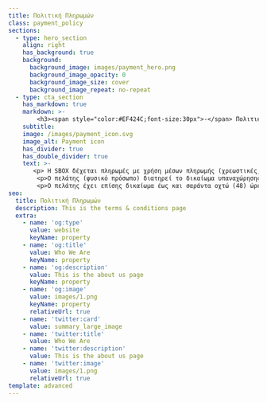 ```yaml
---
title: Πολιτική Πληρωμών
class: payment_policy
sections:
  - type: hero_section
    align: right
    has_background: true
    background: 
      background_image: images/payment_hero.png
      background_image_opacity: 0
      background_image_size: cover
      background_image_repeat: no-repeat
  - type: cta_section
    has_markdown: true
    markdown: >- 
        <h3><span style="color:#EF424C;font-size:30px">-</span> Πολιτική Πληρωμών <span style="color:#EF424C;font-size:30px">-</span>
    subtitle: 
    image: /images/payment_icon.svg
    image_alt: Payment icon
    has_divider: true
    has_double_divider: true
    text: >-
       <p> H SBOX δέχεται πληρωμές με χρήση μέσων πληρωμής (χρεωστικές, πιστωτικές και προπληρωμένες κάρτες), κατά το στάδιο πραγματοποίησης της κράτησης για μίσθωση θυρίδας, στον ιστότοπο της Εταιρείας. Δεν γίνονται δεκτές πληρωμές σε μετρητά. Το ποσό της εγγύησης που έχει εισπραχθεί, κατά τη διαδικασία κράτησης της μίσθωσης, επιστρέφεται ακέραιο κατά τη λήξη της μίσθωσης στην κάρτα, εφόσον δεν παραβιάζονται μια ή περισσότερες συνθήκες που αφορούν των ορθή χρήση και αναφέρονται στους Γενικούς Όρους Συναλλαγών.</p>
        <p>Ο πελάτης (φυσικό πρόσωπο) διατηρεί το δικαίωμα υπαναχώρησης από τη σύμβαση για τον οποιοδήποτε λόγο, εντός προθεσμίας δεκατεσσάρων (14) ημερολογιακών ημερών από την ηλεκτρονική σύναψη της σύμβασης, συμπληρώνοντας το έντυπο υπαναχώρησης που βρίσκεται αναρτημένο στην ιστοσελίδα της Εταιρείας και ακολουθώντας τις οδηγίες καταχώρισής του ηλεκτρονικά. Η Εταιρεία εφόσον το αίτημα του πελάτη είναι έγκυρο, επιστρέφει  ολόκληρο το ποσό που αυτός κατέβαλε ως μίσθωμα για τη μίσθωση της θυρίδας και ολόκληρο το ποσό της εγγύησης εντός δεκατεσσάρων (14) ημερολογιακών ημερών από την παραλαβή του.</p>
        <p>Ο πελάτης έχει επίσης δικαίωμα έως και σαράντα οχτώ (48) ώρες πριν την έναρξη της μισθωτικής περιόδου να μεταβάλει ηλεκτρονικά την περίοδο μίσθωσης ή τον τύπο της θυρίδας που επιθυμεί, με την προϋπόθεση της διαθεσιμότητας από την πλευρά της Εταιρείας. Τυχόν επιπλέον χρέωση από την μεταβολή επιβαρύνει τον πελάτη, ενώ αντίστοιχα, σε περίπτωση μικρότερης χρέωσης της αρχικής, η διαφορά του επιστρέφεται.</p>
seo:
  title: Πολιτική Πληρωμών
  description: This is the terms & conditions page
  extra:
    - name: 'og:type'
      value: website
      keyName: property
    - name: 'og:title'
      value: Who We Are
      keyName: property
    - name: 'og:description'
      value: This is the about us page
      keyName: property
    - name: 'og:image'
      value: images/1.png
      keyName: property
      relativeUrl: true
    - name: 'twitter:card'
      value: summary_large_image
    - name: 'twitter:title'
      value: Who We Are
    - name: 'twitter:description'
      value: This is the about us page
    - name: 'twitter:image'
      value: images/1.png
      relativeUrl: true
template: advanced
---
```

